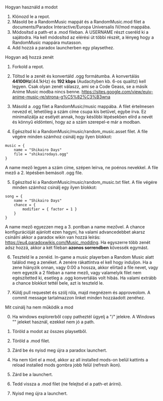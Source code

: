 Hogyan használd a modot
1. Klónozd le a repot.
2. Másold be a RandomMusic mappát és a RandomMusic.mod filet a documents/Paradox Interactive/Europa Universalis IV/mod mappába.
3. Módosítsd a path-et a .mod fileban. A USERNAME részt cseréld ki a sajátodra. Ha kell módosítsd az elérési út többi részét, a lényeg hogy a RandomMusic mappára mutasson.
4. Add hozzá a paradox launcherben egy playsethez.

Hogyan adj hozzá zenét

1. Forkold a repot.

2. Töltsd le a zenét és konvertáld .ogg formátumba. A konvertálás **44100Hz**(44.1kHz) és **192 kbps** (Audacityben kb. 6-os qualitz) kell legyen. Csak olyan zenét válaszz, ami se a Code Geass, se a másik Anime Music modba nincs benne. https://sites.google.com/view/euiv-anime-music-re/strona-g%C5%82%C3%B3wna

3. Másold a .ogg filet a RandomMusic/music mappába. A filet értelmesen nevezd el, lehetőleg a szám címe csupa kis betűvel, egybe írva. Ez minimalizálja az esélyét annak, hogy későbbi lépésekben elírd a nevét és könnyű eldönteni, hogy az a szám szerepel-e már a modban.

4. Egészítsd ki a RandomMusic/music/random_music.asset filet. A file végére minden számhoz csinálj egy ilyen blokkot:
```
music = {
    name = "Shikairo Days"
    file = "shikairodays.ogg"
}
```
A name mező legyen a szám címe, szépen leírva, ne poénos nevekkel. A file mező a 2. lépésben bemásolt .ogg file.

5. Egészítsd ki a RandomMusic/music/random_music.txt filet. A file végére minden számhoz csinálj egy ilyen blokkot:
```
song = {
    name = "Shikairo Days"
    chance = {
        modifier = { factor = 1 }
    }
}
```
A name mező egyezzen meg a 3. pontban a name mezővel. A chance konfigurációját ajánlott ezen hagyni, ha valami advancedebbet akarsz csinálni akkor a paradox wikin van hozzá leírás: https://eu4.paradoxwikis.com/Music_modding. Ha egyszerre több zenét adsz hozzá, akkor a két fileban **azonos sorrendben** kövessék egymást.

6. Teszteld le a zenéid. In-game a music playerben a Random Music alatt találod meg a zenéket. A zenére rákattintva el kell hogy induljon. Ha a zene hiányzik onnan, vagy 0:00 a hossza, akkor elírtad a file nevet, vagy nem egyezik a 2 fileban a name mező, vagy valamelyik filet nem egészítetted ki, esetleg a .ogg konvertálás volt hibás. Ha valami extrább a chance blokkot tettél bele, azt is teszteld le.

7. Küldj pull requestet és szólj róla, majd megnézem és approveolom. A commit message tartalmazzon linket minden hozzáadott zenéhez.

Mit csinálj ha nem működik a mod

0. Ha windows explorerből copy patheztél ügyelj a "/" jelekre. A Windows "\" jeleket használ, ezekkel nem jó a path.

1. Töröld a modot az összes playsetből.

2. Töröld a .mod filet.

3. Zárd be és nyisd meg újra a paradox launchert.

4. Ha nem tűnt el a mod, akkor az all installed mods-on belül kattints a reload installed mods gombra jobb felül (refresh ikon).

5. Zárd be a launchert.

6. Tedd vissza a .mod filet (ne felejtsd el a path-et árírni).

7. Nyisd meg újra a launchert.